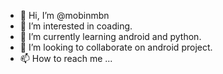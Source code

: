 - 👋 Hi, I’m @mobinmbn
- 👀 I’m interested in coading.
- 🌱 I’m currently learning android and python.
- 💞️ I’m looking to collaborate on android project.
- 📫 How to reach me ...

<!---
mobinmbn/mobinmbn is a ✨ special ✨ repository because its `README.md` (this file) appears on your GitHub profile.
You can click the Preview link to take a look at your changes.
--->
